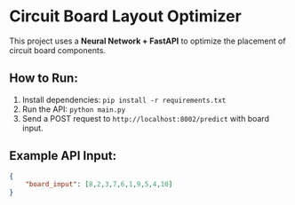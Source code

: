# Circuit Board Layout Optimizer 
This project uses a **Neural Network + FastAPI** to optimize the placement of circuit board components.

##  How to Run:
1. Install dependencies: `pip install -r requirements.txt`
2. Run the API: `python main.py`
3. Send a POST request to `http://localhost:8002/predict` with board input.

## Example API Input:
```json
{
    "board_input": [8,2,3,7,6,1,9,5,4,10]
}
